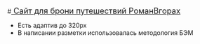 #<a style="font-size: 18px" href="https://roma3928.github.io/mountains-html/"> Сайт для брони путешествий РоманВгорах</a>

<ul>
<li>Есть адаптив до 320px</li>
<li>В написании разметки использовалась методология БЭМ</li>
</ul>


